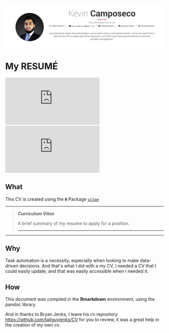 [![](https://github.com/CamposecoKevin/CV/blob/main/CV-KC/img/coverpage_Kevin.png)](https://github.com/CamposecoKevin/CV/blob/main/CV-KC/KevinCamposeco_English.pdf)
# My RESUMÉ
![English version CV](https://github.com/CamposecoKevin/CV/blob/main/CV-KC/KevinCamposeco_English.pdf)
![Spanish version CV](https://github.com/CamposecoKevin/CV/blob/main/CV-KC/KevinCamposeco_Español.pdf)


## What

This CV is created using the **`R`** Package [`vitae`](https://github.com/mitchelloharawild/vitae)

---

> _**Curriculum Vitae**_
>
> A brief summary of my resume to apply for a position. 
>
> --- 

---

## Why

Task automation is a necessity, especially when looking to make data-driven decisions. And that's what I did with a my CV, I needed a CV that I could easily update, and that was easily accessible when I needed it.

## How

This document was compiled in the **Rmarkdown** environment, using the pandoc library.

And in thanks to Bryan Jenks, I leave his cv repository https://github.com/tallguyjenks/CV for you to review, it was a great help in the creation of my own cv.
